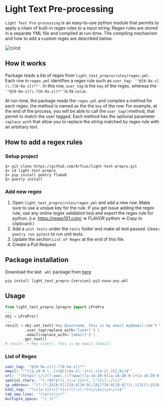 # Light Text Pre-processing

`Light Text Pre-processing` is an easy-to-use python module that permits to apply a chain of built-in regex rules to a input string. Regex rules are stored in a separate YML file and compiled at run-time. The compiling mechanism and how to add a custom regex are described below.

![ci/cd](https://github.com/Arfius/light-text-prepro/actions/workflows/light-text-prepro.yml/badge.svg)

## How it works

Package reads a list of regex from `light_text_prepro/rules/regex.yml`.  Each row in `regex.yml` identifies a regex rule such as `user_tag: '"@[0-9a-z](\.?[0-9a-z])*"'`. In this row, `user_tag` is the `key` of the regex, whereas the `'"@[0-9a-z](\.?[0-9a-z])*"'`is its `value`.

At run-time, the package reads the `regex.yml` and compiles a method for each regex, the method is named as the the `key` of the row. For example, at the end of the process, you will be able to call the `user_tag()`method, that permit to match the user tagged. Each method has the optional parameter `replace_with` that allow you to replace the string matched by regex rule with an arbitrary text.

## How to add a regex rules

### Setup project

````
$> git clone https://github.com/Arfius/light-text-prepro.git
$> cd light-text-prepro
$> pip install poetry flake8
$> poetry install
````

### Add  new regex

1. Open `light_text_prepro/rules/regex.yml` and add a new row. Make sure to use a unique key for the rule. If  you get issue adding the regex rule, use any online regex validation tool and export the regex rule for python. (i.e. https://regex101.com/ => FLAVOR python => Copy to clipboard )
2. Add a `unit tests` under the  `tests` folder and make all test passed.  Use`$> poetry run pytest` to run unit tests.
3. Update the  section `List of Regex` at the end of this file.
4. Create a Pull Request

## Package installation

 Download the last `.whl` package from [here](https://github.com/Arfius/light-text-prepro/raw/main/dist/light_text_prepro-0.2.3-py3-none-any.whl)

 `pip install light_text_prepro-{version}-py3-none-any.whl ` 

## Usage

```python
from light_text_prepro.lprepro import LPrePro
...
obj = LPrePro()
...
result = obj.set_text('Hey @username, this is my email my@email.com') \
		 .user_tag(replace_with='[user]') \
		 .email(replace_with='[email]') \
    	.get_text()
# result -> Hey [user], this is my email [email]
```

### List of Regex 

```yaml
user_tag: '"@[0-9a-z](\.?[0-9a-z])*"'
email: '"^([a-z0-9_\.-]+)@([\da-z\.-]+)\.([a-z\.]{2,6})$"'
url: '"(https?:\/\/(?:www\.|(?!www))[a-zA-Z0-9][a-zA-Z0-9-]+[a-zA-Z0-9]\.[^\s]{2,}|www\.[a-zA-Z0-9][a-zA-Z0-9-]+[a-zA-Z0-9]\.[^\s]{2,}|https?:\/\/(?:www\.|(?!www))[a-zA-Z0-9]+\.[^\s]{2,}|www\.[a-zA-Z0-9]+\.[^\s]{2,})"'
special_chars: '"[-!$%^&*()_+|~=`{}<>?,.\"\[\]:;/\\]"'
ip_address: '"(?:(?:25[0-5]|2[0-4][0-9]|[01]?[0-9][0-9]?)\.){3}(?:25[0-5]|2[0-4][0-9]|[01]?[0-9][0-9]?)$"'
html_tag: '"^<([a-z]+)([^<]+)*(?:>(.*)<\/\1>|\s+\/>)$"'
tab_new_line: '"(\n|\t|\r)"'
multiple_space: '"[ ]+"'
```

